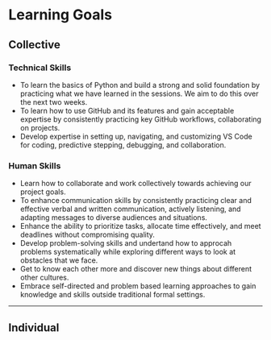 # Learning Goals

## Collective

### Technical Skills

- To learn the basics of Python and build a strong and solid foundation by
practicing what we have learned in the sessions. We aim to do this over the
next two weeks.
- To learn how to use GitHub and its features and gain acceptable expertise by
consistently practicing key GitHub workflows, collaborating on projects.
- Develop expertise in setting up, navigating, and customizing VS Code for
coding, predictive stepping, debugging, and collaboration.

### Human Skills

- Learn how to collaborate and work collectively towards achieving our project
goals.
- To enhance communication skills by consistently practicing clear and effective
verbal and written communication, actively listening, and adapting messages to
diverse audiences and situations.
- Enhance the ability to prioritize tasks, allocate time effectively,
and meet deadlines without compromising quality.
- Develop problem-solving skills and undertand how to approcah problems
systematically while exploring different ways to look at obstacles that we face.
- Get to know each other more and discover new things about different other
cultures.
- Embrace self-directed and problem based learning approaches to gain knowledge
and skills outside traditional formal settings.

---

## Individual
